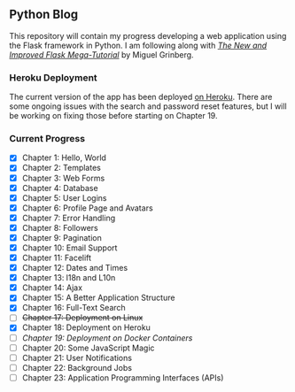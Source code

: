 ## Python Blog
This repository will contain my progress developing a web application using the Flask framework in Python. I am following along with [*The New and Improved Flask Mega-Tutorial*](https://courses.miguelgrinberg.com/p/flask-mega-tutorial) by Miguel Grinberg. 

### Heroku Deployment
The current version of the app has been deployed [on Heroku](https://flask-pyblog.herokuapp.com). There are some ongoing issues with the search and password reset features, but I will be working on fixing those before starting on Chapter 19.

### Current Progress
- [x] Chapter 1: Hello, World
- [x] Chapter 2: Templates
- [x] Chapter 3: Web Forms
- [x] Chapter 4: Database
- [x] Chapter 5: User Logins
- [x] Chapter 6: Profile Page and Avatars
- [x] Chapter 7: Error Handling
- [x] Chapter 8: Followers
- [x] Chapter 9: Pagination
- [x] Chapter 10: Email Support
- [x] Chapter 11: Facelift
- [x] Chapter 12: Dates and Times
- [x] Chapter 13: l18n and L10n
- [x] Chapter 14: Ajax
- [x] Chapter 15: A Better Application Structure 
- [x] Chapter 16: Full-Text Search
- [ ] ~~Chapter 17: Deployment on Linux~~
- [x] Chapter 18: Deployment on Heroku
- [ ] *Chapter 19: Deployment on Docker Containers*
- [ ] Chapter 20: Some JavaScript Magic
- [ ] Chapter 21: User Notifications
- [ ] Chapter 22: Background Jobs
- [ ] Chapter 23: Application Programming Interfaces (APIs)